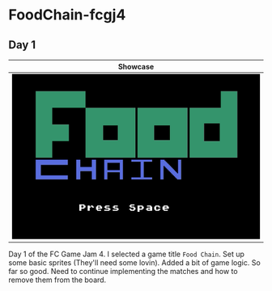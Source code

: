 # FoodChain-fcgj4

## Day 1
| Showcase |
|----|
| ![](Programs/FoodChain/Showcase/day1.gif?raw=true) |

Day 1 of the FC Game Jam 4. I selected a game title `Food Chain`. Set up some basic sprites (They'll need some lovin). 
Added a bit of game logic. So far so good. Need to continue implementing the matches and how to remove them from the board.
